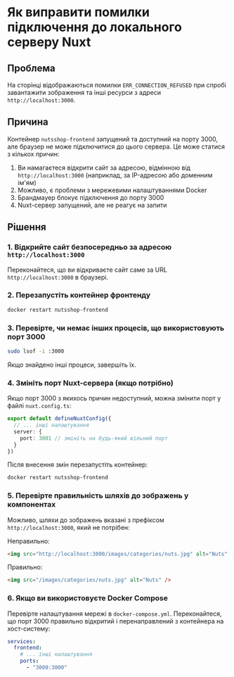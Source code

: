 # Як виправити помилки підключення до локального серверу Nuxt

## Проблема
На сторінці відображаються помилки `ERR_CONNECTION_REFUSED` при спробі завантажити зображення та інші ресурси з адреси `http://localhost:3000`.

## Причина
Контейнер `nutsshop-frontend` запущений та доступний на порту 3000, але браузер не може підключитися до цього сервера. Це може статися з кількох причин:

1. Ви намагаєтеся відкрити сайт за адресою, відмінною від `http://localhost:3000` (наприклад, за IP-адресою або доменним ім'ям)
2. Можливо, є проблеми з мережевими налаштуваннями Docker
3. Брандмауер блокує підключення до порту 3000
4. Nuxt-сервер запущений, але не реагує на запити

## Рішення

### 1. Відкрийте сайт безпосередньо за адресою `http://localhost:3000`
Переконайтеся, що ви відкриваєте сайт саме за URL `http://localhost:3000` в браузері.

### 2. Перезапустіть контейнер фронтенду
```bash
docker restart nutsshop-frontend
```

### 3. Перевірте, чи немає інших процесів, що використовують порт 3000
```bash
sudo lsof -i :3000
```
Якщо знайдено інші процеси, завершіть їх.

### 4. Змініть порт Nuxt-сервера (якщо потрібно)
Якщо порт 3000 з якихось причин недоступний, можна змінити порт у файлі `nuxt.config.ts`:

```typescript
export default defineNuxtConfig({
  // ... інші налаштування
  server: {
    port: 3001 // змініть на будь-який вільний порт
  }
})
```

Після внесення змін перезапустіть контейнер:
```bash
docker restart nutsshop-frontend
```

### 5. Перевірте правильність шляхів до зображень у компонентах
Можливо, шляхи до зображень вказані з префіксом `http://localhost:3000`, який не потрібен:

Неправильно:
```html
<img src="http://localhost:3000/images/categories/nuts.jpg" alt="Nuts" />
```

Правильно:
```html
<img src="/images/categories/nuts.jpg" alt="Nuts" />
```

### 6. Якщо ви використовуєте Docker Compose
Перевірте налаштування мережі в `docker-compose.yml`. Переконайтеся, що порт 3000 правильно відкритий і перенаправлений з контейнера на хост-систему:

```yaml
services:
  frontend:
    # ... інші налаштування
    ports:
      - "3000:3000"
``` 
